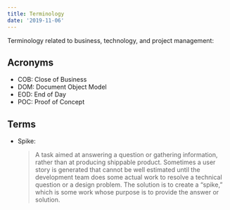 ```yaml
---
title: Terminology
date: '2019-11-06'
---
```


Terminology related to business, technology, and project management:

## Acronyms

- COB: Close of Business
- DOM: Document Object Model
- EOD: End of Day
- POC: Proof of Concept

## Terms

- Spike:
  > A task aimed at answering a question or gathering information, rather than at producing shippable product. Sometimes a user story is generated that cannot be well estimated until the development team does some actual work to resolve a technical question or a design problem. The solution is to create a “spike,” which is some work whose purpose is to provide the answer or solution.
